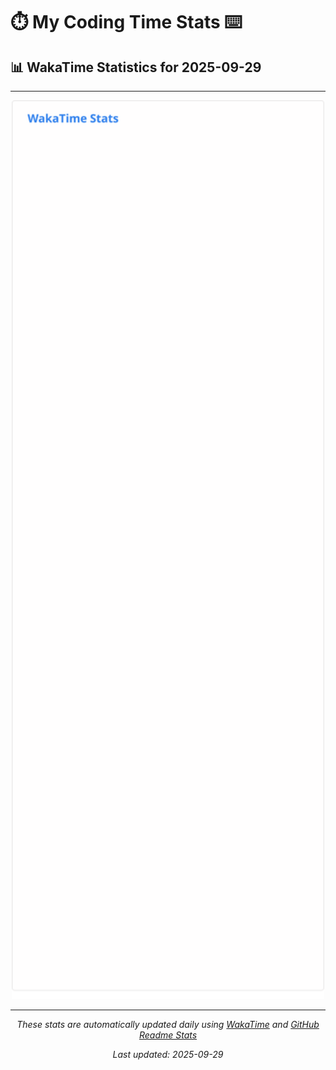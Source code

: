 # ⏱️ My Coding Time Stats ⌨️

## 📊 WakaTime Statistics for 2025-09-29

---

<div align="center">

<img src="./images/wakatime-stats-2025-09-29.svg" alt="WakaTime Stats" width="500">

</div>

---

<div align="center">

*These stats are automatically updated daily using [WakaTime](https://wakatime.com) and [GitHub Readme Stats](https://github.com/anuraghazra/github-readme-stats)*

*Last updated: 2025-09-29*
</div>
